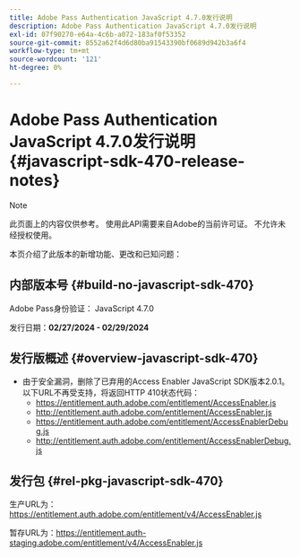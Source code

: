 ```yaml
---
title: Adobe Pass Authentication JavaScript 4.7.0发行说明
description: Adobe Pass Authentication JavaScript 4.7.0发行说明
exl-id: 07f90270-e64a-4c6b-a072-183af0f53352
source-git-commit: 8552a62f4d6d80ba91543390bf0689d942b3a6f4
workflow-type: tm+mt
source-wordcount: '121'
ht-degree: 0%

---
```


# Adobe Pass Authentication JavaScript 4.7.0发行说明 {#javascript-sdk-470-release-notes}

>[!NOTE]
>
>此页面上的内容仅供参考。 使用此API需要来自Adobe的当前许可证。 不允许未经授权使用。

本页介绍了此版本的新增功能、更改和已知问题：

## 内部版本号 {#build-no-javascript-sdk-470}

Adobe Pass身份验证： JavaScript 4.7.0

发行日期：**02/27/2024 - 02/29/2024**

## 发行版概述 {#overview-javascript-sdk-470}

* 由于安全漏洞，删除了已弃用的Access Enabler JavaScript SDK版本2.0.1。
以下URL不再受支持，将返回HTTP 410状态代码：
   * https://entitlement.auth.adobe.com/entitlement/AccessEnabler.js
   * http://entitlement.auth.adobe.com/entitlement/AccessEnabler.js
   * https://entitlement.auth.adobe.com/entitlement/AccessEnablerDebug.js
   * http://entitlement.auth.adobe.com/entitlement/AccessEnablerDebug.js

## 发行包 {#rel-pkg-javascript-sdk-470}

生产URL为：https://entitlement.auth.adobe.com/entitlement/v4/AccessEnabler.js

暂存URL为：https://entitlement.auth-staging.adobe.com/entitlement/v4/AccessEnabler.js
